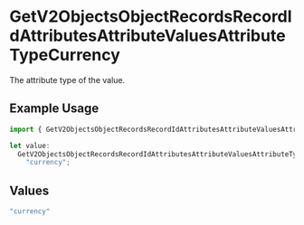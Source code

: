 # GetV2ObjectsObjectRecordsRecordIdAttributesAttributeValuesAttributeTypeCurrency

The attribute type of the value.

## Example Usage

```typescript
import { GetV2ObjectsObjectRecordsRecordIdAttributesAttributeValuesAttributeTypeCurrency } from "attio-js/models/operations/getv2objectsobjectrecordsrecordidattributesattributevalues.js";

let value:
  GetV2ObjectsObjectRecordsRecordIdAttributesAttributeValuesAttributeTypeCurrency =
    "currency";
```

## Values

```typescript
"currency"
```